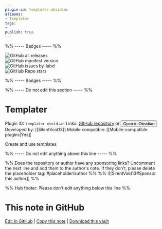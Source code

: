 ```yaml
---
plugin-id: templater-obsidian
aliases:
- Templater
tags: 
- 
publish: true
---
```


%% ----- Badges ----- %%

![GitHub all releases](https://img.shields.io/github/downloads/SilentVoid13/Templater/total?color=573E7A&logo=github&style=for-the-badge)   
![GitHub manifest version](https://img.shields.io/github/manifest-json/v/SilentVoid13/Templater?color=573E7A&logo=github&style=for-the-badge)   
![GitHub issues by-label](https://img.shields.io/github/issues/SilentVoid13/Templater/help%20wanted?color=573E7A&logo=github&style=for-the-badge)   
![GitHub Repo stars](https://img.shields.io/github/stars/SilentVoid13/Templater?color=573E7A&logo=github&style=for-the-badge)

%% ----- Badges ----- %%

%% ----- Do not edit this section ----- %%

# Templater

Plugin ID: `templater-obsidian`
Links: [GitHub repository](https://github.com/SilentVoid13/Templater) or [<button id=HH>Open in Obsidian</button>](obsidian://show-plugin?id=templater-obsidian)
Developed by: [[SilentVoid13]]
Mobile compatible: [[Mobile-compatible plugins|Yes]]

Create and use templates

%% ----- Do not edit anything above this line ----- %% 

%% Does the repository or author have any sponsoring links? Uncomment the next line and add them to the author's note. If they don't, please delete the placeholder tag: #placeholder/author %%
%% ![[SilentVoid13#Sponsor this author]] %%

%% Hub footer: Please don't edit anything below this line %%

# This note in GitHub

<span class="git-footer">[Edit In GitHub](https://github.dev/obsidian-community/obsidian-hub/blob/main/02%20-%20Community%20Expansions/02.05%20All%20Community%20Expansions/Plugins/templater-obsidian.md "git-hub-edit-note") | [Copy this note](https://raw.githubusercontent.com/obsidian-community/obsidian-hub/main/02%20-%20Community%20Expansions/02.05%20All%20Community%20Expansions/Plugins/templater-obsidian.md "git-hub-copy-note") | [Download this vault](https://github.com/obsidian-community/obsidian-hub/archive/refs/heads/main.zip "git-hub-download-vault") </span>
